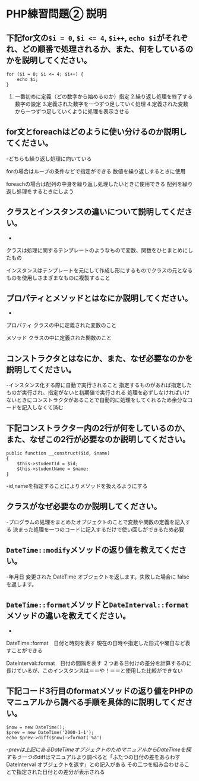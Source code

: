 # PHP練習問題② 説明

## 下記for文の`$i = 0`, `$i <= 4`, `$i++`, `echo $i`がそれぞれ、どの順番で処理されるか、また、何をしているのかを説明してください。

```
for ($i = 0; $i <= 4; $i++) {
    echo $i;
}
```

1. 一番初めに定義（どの数字から始めるのか）指定
2.繰り返し処理を終了する数字の設定
3.定義された数字を一つずつ足していく処理
4.定義された変数から一つずつ足していくように処理を表示させる

## for文とforeachはどのように使い分けるのか説明してください。
-どちらも繰り返し処理に向いている

forの場合はループの条件などで指定ができる
数値を繰り返しするときに使用

foreachの場合は配列の中身を繰り返し処理したいときに使用できる
配列を繰り返し処理をするときにしよう

## クラスとインスタンスの違いについて説明してください。
-
クラスは処理に関するテンプレートのようなもので変数、関数をひとまとめにしたもの

インスタンスはテンプレートを元にして作成し形にするものでクラスの元となるものを使用しさまざまなものに複製すること

## プロパティとメソッドとはなにか説明してください。
-
プロパティ クラスの中に定義された変数のこと

メソッド クラスの中に定義された関数のこと

## コンストラクタとはなにか、また、なぜ必要なのかを説明してください。
-インスタンス化する際に自動で実行されること
指定するものがあれば指定したものが実行され、指定がないと初期値で実行される
処理を必ずしなければいけないときにコンストラクタがあることで自動的に処理をしてくれるため余分なコードを記入しなくて済む



## 下記コンストラクター内の2行が何をしているのか、また、なぜこの2行が必要なのか説明してください。
```
public function __construct($id, $name)
{
    $this->studentId = $id;
    $this->studentName = $name;
}
```
-id,nameを指定することによりメソッドを扱えるようにする

## クラスがなぜ必要なのか説明してください。
-プログラムの処理をまとめたオブジェクトのことで変数や関数の定義を記入する
決まった処理を一つのコードに記入するだけで使い回しができるため必要

## `DateTime::modify`メソッドの返り値を教えてください。
-年月日
変更された DateTime オブジェクトを返します。失敗した場合に false を返します。

## `DateTime::format`メソッドと`DateInterval::format`メソッドの違いを教えてください。
-
DateTime::format　日付と時刻を表す
現在の日時や指定した形式や曜日など表すことができる

DateInterval::format　日付の間隔を表す
２つある日付けの差分を計算するのに長けているが、このインスタンスは＝＝や！＝＝と使用した比較ができない

## 下記コード3行目のformatメソッドの返り値をPHPのマニュアルから調べる手順を具体的に説明してください。
```
$now = new DateTime();
$prev = new DateTime('2000-1-1');
echo $prev->diff($now)->format('%a')
```

-$prevは上記にあるDateTimeオブジェクトのためマニュアルからDateTimeを探す
もう一つの$diffはマニュアルより調べると「ふたつの日付の差をあらわす DateInterval オブジェクトを返す」との記入がある
その二つを組み合わせることで指定された日付との差分が表示される
